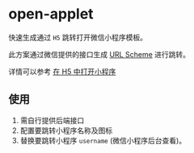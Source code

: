 # open-applet

快速生成通过 `H5` 跳转打开微信小程序模板。

此方案通过微信提供的接口生成 [URL Scheme](https://developers.weixin.qq.com/miniprogram/dev/OpenApiDoc/qrcode-link/url-scheme/generateScheme.html) 进行跳转。

详情可以参考 [在 H5 中打开小程序](https://areschang.top/web/uni-app/wx-URL-Scheme.html)

## 使用

1. 需自行提供后端接口
2. 配置要跳转小程序名称及图标
3. 替换要跳转小程序 `username` (微信小程序后台查看)。